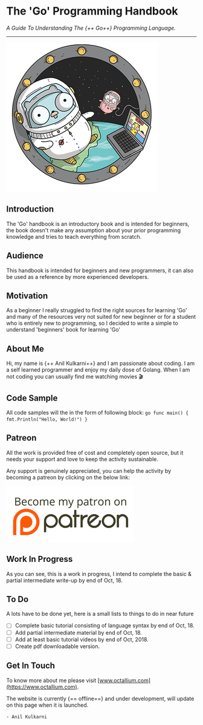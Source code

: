 # The 'Go' Programming Handbook
 
_A Guide To Understanding The {++ Go++} Programming Language._
<hr>

![Golang](images/gophercon_1.png)

## Introduction

The 'Go' handbook is an introductory book and is intended for beginners, the book doesn't make any assumption about your prior programming knowledge and tries to teach everything from scratch.

## Audience

This handbook is intended for beginners and new programmers, it can also be used as a reference by more experienced developers.

## Motivation

As a beginner I really struggled to find the right sources for learning 'Go' and many of the resources very not suited for new beginner or for a student who is entirely new to programming, so I decided to write a simple to understand 'beginners' book for learning 'Go'

## About Me

Hi, my name is {++ Anil Kulkarni++} and I am passionate about coding. I am a self learned programmer and enjoy my daily dose of Golang. When I am not coding you can usually find me watching movies :clapper:

## Code Sample

All code samples will the in the form of following block:
    ``` go
    func main() {
        fmt.Println("Hello, World!")
    }
    ```

## Patreon

All the work is provided free of cost and completely open source, but it needs your support and love to keep the activity sustainable.

Any support is genuinely appreciated, you can help the activity by becoming a patreon by clicking on the below link:

[![Patreon](images/patreon.png)](https://www.patreon.com/octallium)

## Work In Progress

As you can see, this is a work in progress, I intend to complete the basic & partial intermediate write-up by end of Oct, 18.

## To Do

A lots have to be done yet, here is a small lists to things to do in near future

* [ ] Complete basic tutorial consisting of language syntax by end of Oct, 18.
* [ ] Add partial intermediate material by end of Oct, 18.
* [ ] Add at least basic tutorial videos by end of Oct, 2018.
* [ ] Create pdf downloadable version.

## Get In Touch

To know more about me please visit [www.octallium.com](https://www.octallium.com).

The website is currently {== offline==} and under development, will update on this page when it is launched.

    - Anil Kulkarni